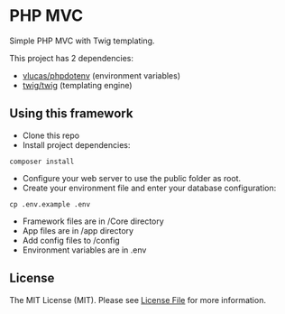 # PHP MVC
Simple PHP MVC with Twig templating.

This project has 2 dependencies:

- [vlucas/phpdotenv](https://github.com/vlucas/phpdotenv) (environment variables)
- [twig/twig](https://github.com/twigphp/Twig) (templating engine)

## Using this framework
* Clone this repo
* Install project dependencies:
```
composer install
```
* Configure your web server to use the public folder as root.
* Create your environment file and enter your database configuration:
```
cp .env.example .env
```

- Framework files are in /Core directory
- App files are in /app directory
- Add config files to /config
- Environment variables are in .env

## License
The MIT License (MIT). Please see [License File](https://github.com/chr15k/string/blob/master/LICENSE.md) for more information.